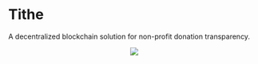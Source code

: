 # Tithe
A decentralized blockchain solution for non-profit donation transparency.


<p align="center">
  <img src="https://github.com/williampsmith/Tithe/blob/master/Assets/architecture.png">
  <br/>
</p>
